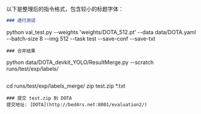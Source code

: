 以下是整理后的指令格式，包含较小的标题字体：

```markdown
### 进行测试
```
python val_test.py --weights 'weights/DOTA_512.pt' --data data/DOTA.yaml --batch-size 8 --img 512 --task test --save-conf --save-txt
```
### 合并结果
```
python data/DOTA_devkit_YOLO/ResultMerge.py --scratch runs/test/exp/labels/
```
```
cd runs/test/exp/labels_merge/
zip test.zip *.txt
```
### 提交 test.zip 到 DOTA
提交地址: [DOTA](http://bed4rs.net:8001/evaluation2/)
```
